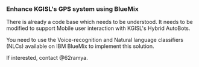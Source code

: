 ### Enhance KGISL's GPS system using BlueMix


There is already a code base which needs to be understood. 
It needs to be modified to support Mobile user interaction with KGISL's Hybrid AutoBots. 

You need to use the Voice-recognition and Natural language classifiers (NLCs) available on 
IBM BlueMix to implement this solution. 

If interested, contact @62ramya. 
